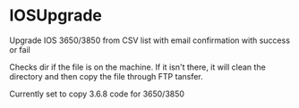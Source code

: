 # IOSUpgrade
Upgrade IOS 3650/3850 from CSV list with email confirmation with success or fail

Checks dir if the file is on the machine. If it isn't there, it will clean the directory and then copy the file through FTP tansfer.

Currently set to copy 3.6.8 code for 3650/3850 
